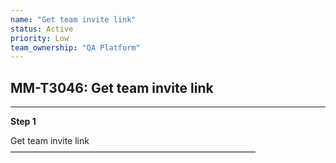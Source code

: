 ```yaml
---
name: "Get team invite link"
status: Active
priority: Low
team_ownership: "QA Platform"
---
```


## MM-T3046: Get team invite link

---

**Step 1**

Get team invite link\
————————————————————————————
